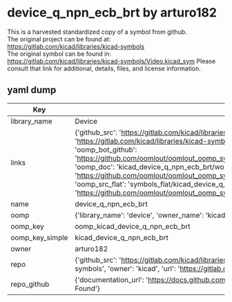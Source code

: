 # device_q_npn_ecb_brt by arturo182  
This is a harvested standardized copy of a symbol from github.  
The original project can be found at:  
https://gitlab.com/kicad/libraries/kicad-symbols  
The original symbol can be found in:
https://gitlab.com/kicad/libraries/kicad-symbols/Video.kicad_sym
Please consult that link for additional, details, files, and license information.  
## yaml dump  
| Key | Value |  
| --- | --- |  
| library_name | Device |  
| links | {'github_src': 'https://gitlab.com/kicad/libraries/kicad-symbols/Video.kicad_sym', 'github_src_repo': 'https://gitlab.com/kicad/libraries/kicad-symbols', 'oomp_bot': 'kicad_device_q_npn_ecb_brt/working', 'oomp_bot_github': 'https://github.com/oomlout/oomlout_oomp_symbol_bot/tree/main/kicad_device_q_npn_ecb_brt/working', 'oomp_doc': 'kicad_device_q_npn_ecb_brt/working', 'oomp_doc_github': 'https://github.com/oomlout/oomlout_oomp_symbol_doc/tree/main/kicad_device_q_npn_ecb_brt/working', 'oomp_src_flat': 'symbols_flat/kicad_device_q_npn_ecb_brt/working', 'oomp_src_flat_github': 'https://github.com/oomlout/oomlout_oomp_symbol_src/tree/main/kicad_device_q_npn_ecb_brt/working'} |  
| name | device_q_npn_ecb_brt |  
| oomp | {'library_name': 'device', 'owner_name': 'kicad', 'symbol_name': 'device_q_npn_ecb_brt'} |  
| oomp_key | oomp_kicad_device_q_npn_ecb_brt |  
| oomp_key_simple | kicad_device_q_npn_ecb_brt |  
| owner | arturo182 |  
| repo | {'github_src': 'https://gitlab.com/kicad/libraries/kicad-symbols/Video.kicad_sym', 'name': 'libraries/kicad-symbols', 'owner': 'kicad', 'url': 'https://gitlab.com/kicad/libraries/kicad-symbols'} |  
| repo_github | {'documentation_url': 'https://docs.github.com/rest/repos/repos#get-a-repository', 'message': 'Not Found'} |  

